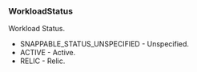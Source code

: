 ### WorkloadStatus
Workload Status.

- SNAPPABLE_STATUS_UNSPECIFIED - Unspecified.
- ACTIVE - Active.
- RELIC - Relic.
